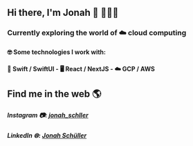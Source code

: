 ## Hi there, I'm Jonah 👋 👨🏽‍💻

### Currently exploring the world of ☁️ cloud computing

#### 🤓 Some technologies I work with:
#### 📱 Swift / SwiftUI - 🖥 React / NextJS - ☁️ GCP / AWS
## Find me in the web 🌎

##### Instagram 📷: <a href="https://www.instagram.com/jonah_schller/">jonah_schller</a>
##### LinkedIn 🌐: <a href="https://www.linkedin.com/in/jonah-schüller-a561831ab/">Jonah Schüller</a>
